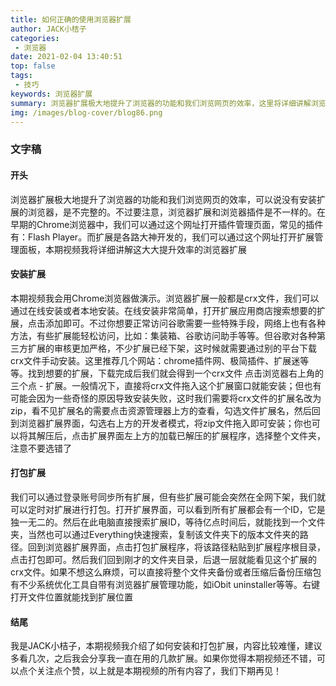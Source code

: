 ```yaml
---
title: 如何正确的使用浏览器扩展
author: JACK小桔子
categories: 
 - 浏览器
date: 2021-02-04 13:40:51
top: false
tags: 
 - 技巧
keywords: 浏览器扩展
summary: 浏览器扩展极大地提升了浏览器的功能和我们浏览网页的效率，这里将详细讲解浏览器扩展
img: /images/blog-cover/blog86.png
---
```

### 文字稿
#### 开头
浏览器扩展极大地提升了浏览器的功能和我们浏览网页的效率，可以说没有安装扩展的浏览器，是不完整的。不过要注意，浏览器扩展和浏览器插件是不一样的。在早期的Chrome浏览器中，我们可以通过这个网址打开插件管理页面，常见的插件有：Flash Player。而扩展是各路大神开发的，我们可以通过这个网址打开扩展管理面板，本期视频我将详细讲解这大大提升效率的浏览器扩展

#### 安装扩展
本期视频我会用Chrome浏览器做演示。浏览器扩展一般都是crx文件，我们可以通过在线安装或者本地安装。在线安装非常简单，打开扩展应用商店搜索想要的扩展，点击添加即可。不过你想要正常访问谷歌需要一些特殊手段，网络上也有各种方法，有些扩展能轻松访问，比如：集装箱、谷歌访问助手等等。但谷歌对各种第三方扩展的审核更加严格，不少扩展已经下架，这时候就需要通过别的平台下载crx文件手动安装。这里推荐几个网站：chrome插件网、极简插件、扩展迷等等。找到想要的扩展，下载完成后我们就会得到一个crx文件
点击浏览器右上角的三个点 - 扩展。一般情况下，直接将crx文件拖入这个扩展窗口就能安装；但也有可能会因为一些奇怪的原因导致安装失败，这时我们需要将crx文件的扩展名改为zip，看不见扩展名的需要点击资源管理器上方的查看，勾选文件扩展名，然后回到浏览器扩展界面，勾选右上方的开发者模式，将zip文件拖入即可安装；你也可以将其解压后，点击扩展界面左上方的加载已解压的扩展程序，选择整个文件夹，注意不要选错了

#### 打包扩展
我们可以通过登录账号同步所有扩展，但有些扩展可能会突然在全网下架，我们就可以定时对扩展进行打包。打开扩展界面，可以看到所有扩展都会有一个ID，它是独一无二的。然后在此电脑直接搜索扩展ID，等待亿点时间后，就能找到一个文件夹，当然也可以通过Everything快速搜索，复制该文件夹下的版本文件夹的路径。回到浏览器扩展界面，点击打包扩展程序，将该路径粘贴到扩展程序根目录，点击打包即可。然后我们回到刚才的文件夹目录，后退一层就能看见这个扩展的crx文件。如果不想这么麻烦，可以直接将整个文件夹备份或者压缩后备份压缩包
有不少系统优化工具自带有浏览器扩展管理功能，如iObit uninstaller等等。右键打开文件位置就能找到扩展位置

#### 结尾
我是JACK小桔子，本期视频我介绍了如何安装和打包扩展，内容比较难懂，建议多看几次，之后我会分享我一直在用的几款扩展。如果你觉得本期视频还不错，可以点个关注点个赞，以上就是本期视频的所有内容了，我们下期再见！